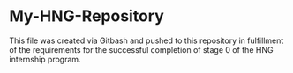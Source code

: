# My-HNG-Repository
This file was created via Gitbash and pushed to this repository in fulfillment of the requirements for the successful completion of stage 0 of the HNG internship program.

